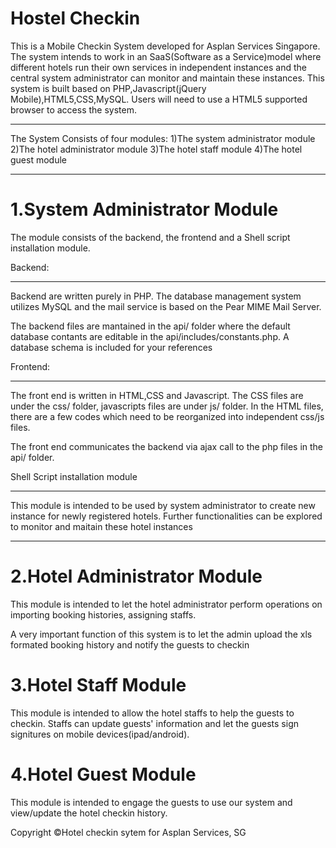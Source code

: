 Hostel Checkin
==============
This is a Mobile Checkin System developed for Asplan Services Singapore.
The system intends to work in an SaaS(Software as a Service)model where different hotels run their own services in independent instances and the central system administrator can monitor and maintain these instances.
This system is built based on PHP,Javascript(jQuery Mobile),HTML5,CSS,MySQL. Users will need to use a HTML5 supported browser to access the system.
______________
The System Consists of four modules: 
1)The system administrator module
2)The hotel administrator module
3)The hotel staff module
4)The hotel guest module
______________
1.System Administrator Module
===============
The module consists of the backend, the frontend and a Shell script installation module.

Backend:
______________
Backend are written purely in PHP. The database management system utilizes MySQL and the mail service is based on the Pear MIME Mail Server.

The backend files are mantained in the api/ folder where the default database contants are editable in the api/includes/constants.php.
A database schema is included for your references

Frontend:
______________
The front end is written in HTML,CSS and Javascript. The CSS files are under the css/ folder, javascripts files are under js/ folder.
In the HTML files, there are a few codes which need to be reorganized into independent css/js files.

The front end communicates the backend via ajax call to the php files in the api/ folder.

Shell Script installation module
_______________
This module is intended to be used by system administrator to create new instance for newly registered hotels. Further functionalities can be explored to monitor and maitain these hotel instances

_______________
2.Hotel Administrator Module
===============
This module is intended to let the hotel administrator perform operations on importing booking histories, assigning staffs.

A very important function of this system is to let the admin upload the xls formated booking history and notify the guests to checkin

3.Hotel Staff Module
===============
This module is intended to allow the hotel staffs to help the guests to checkin. Staffs can update guests' information and let the guests sign signitures on mobile devices(ipad/android).

4.Hotel Guest Module
===============
This module is intended to engage the guests to use our system and view/update the hotel checkin history.


Copyright &copy;Hotel checkin sytem for Asplan Services, SG
